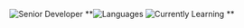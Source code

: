![Senior Developer](https://img.shields.io/badge/Senior-Declared%20by%20ChatGPT-blue?style=for-the-badge&logo=github)
**![Languages](https://img.shields.io/badge/Code%20Fluency-Svelte%2C%20TypeScript%2C%20Tailwind-orange?style=flat-square)
![Currently Learning](https://img.shields.io/badge/Learning-GitJutsu%20Level%2099-red?style=flat)
**
